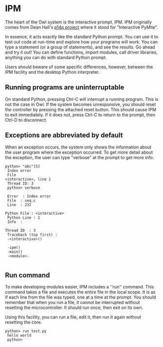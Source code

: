 # IPM

The heart of the Owl system is the interactive prompt, IPM. IPM originally comes from Dean Hall's [p14p project](https://code.google.com/p/python-on-a-chip/) where it stood for "Interactive PyMite".

In essence, it acts exactly like the standard Python prompt. You can use it to test out code at run-time and explore how your programs will work. You can type a statement (or a group of statements), and see the results. Go ahead and try it out! You can define functions, import modules, call driver libraries, anything you can do with standard Python prompt.

Users should beware of some specific differences, however, between the IPM facility and the desktop Python interpreter.
 
## Running programs are uninterruptable
 
On standard Python, pressing Ctrl-C will interrupt a running program. This is not the case in Owl. If the system becomes unresponsive, you should reset the controller by pressing the attached reset button. This should cause IPM to exit immediately. If it does not, press Ctrl-C to return to the prompt, then Ctrl-D to disconnect.
 
## Exceptions are abbreviated by default
 
When an exception occurs, the system only shows the information about the user program where the exception occurred. To get more detail about the exception, the user can type "verbose" at the prompt to get more info:

<code>python&gt; "abc"[5] <br>
Index error <br>
File &lt;interactive&gt;, line 1 <br>
Thread ID: 3 <br>
python&gt; verbose <br>
Error &#160;: Index error <br>
File &#160;: seq.c <br>
Line &#160;: 232 <br>
Python File&#160;: &lt;interactive&gt; <br>
Python Line&#160;: 1 <br>
Info &#160;: <br>
Thread ID &#160;: 3 <br>
Traceback (top first)&#160;: <br>
-&lt;interactive&gt;() <br>
-ipm() <br>
-main() <br>
-&lt;module&gt;. <br> </code>
 
## Run command
 
To make developing modules easier, IPM includes a ''run'' command. This command takes a file and executes the entire file in the local scope. It is as if each line from the file was typed, one at a time at the prompt. You should remember that when you run a file, it cannot be interrupted without resetting the microcontroller. It should run once, then exit on its own.

Using this facility, you can run a file, edit it, then run it again without resetting the core.

<code>python&gt; run test.py <br>
hello world <br>
python&gt; <br> </code>
